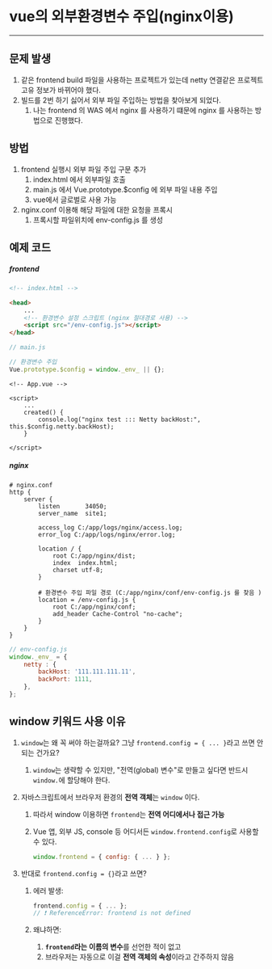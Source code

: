 # vue의 외부환경변수 주입(nginx이용)

---

>

## 문제 발생

1. 같은 frontend build 파일을 사용하는 프로젝트가 있는데 netty 연결같은 프로젝트 고유 정보가 바뀌어야 했다. 
2. 빌드를 2번 하기 싫어서 외부 파일 주입하는 방법을 찾아보게 되었다. 
   1. 나는 frontend 의 WAS 에서 nginx 를 사용하기 떄문에 nginx 를 사용하는 방법으로 진행했다. 

## 방법

1. frontend 실행시 외부 파일 주입 구문 추가 
   1. index.html 에서 외부파일 호출 
   2. main.js 에서 Vue.prototype.$config 에 외부 파일 내용 주입 
   3. vue에서 글로벌로 사용 가능
2. nginx.conf 이용해 해당 파일에 대한 요청을 프록시
   1. 프록시할 파일위치에 env-config.js 를 생성 

## 예제 코드 

##### frontend 

```html
<!-- index.html -->

<head>
    ... 
	<!-- 환경변수 설정 스크립트 (nginx 절대경로 사용) -->
	<script src="/env-config.js"></script>    
</head>
```

```js
// main.js

// 환경변수 주입 
Vue.prototype.$config = window._env_ || {};
```

```vue
<!-- App.vue -->

<script>
    ... 
    created() {
        console.log("nginx test ::: Netty backHost:", this.$config.netty.backHost);
    }
    
</script>
```

##### nginx

```nginx
# nginx.conf 
http {
	server {
		listen       34050;
		server_name  site1;

		access_log C:/app/logs/nginx/access.log;
		error_log C:/app/logs/nginx/error.log;	

		location / {
			root C:/app/nginx/dist;
			index  index.html;
			charset utf-8;
		}

        # 환경변수 주입 파일 경로 (C:/app/nginx/conf/env-config.js 를 찾음 )
        location = /env-config.js {
            root C:/app/nginx/conf;
            add_header Cache-Control "no-cache";
        }
    }
}
```

```js
// env-config.js
window._env_ = {
    netty : {
        backHost: '111.111.111.11',
        backPort: 1111, 
    },
};
```



## window 키워드 사용 이유 

1. `window`는 왜 꼭 써야 하는걸까요? 그냥 `frontend.config = { ... }`라고 쓰면 안 되는 건가요?

   1. `window`는 생략할 수 있지만, "전역(global) 변수"로 만들고 싶다면 반드시 `window.`에 할당해야 한다. 

2. 자바스크립트에서 브라우저 환경의 **전역 객체**는 `window` 이다. 

   1. 따라서 window 이용하면 `frontend`는 **전역 어디에서나 접근 가능**

   2. Vue 앱, 외부 JS, console 등 어디서든 `window.frontend.config`로 사용할 수 있다. 

      ```js
      window.frontend = { config: { ... } };
      ```

3. 반대로 `frontend.config = {}`라고 쓰면?

   1. 에러 발생:

      ```js
      frontend.config = { ... };
      // ❗ ReferenceError: frontend is not defined
      ```

   2. 왜냐하면:

      1. **`frontend`라는 이름의 변수**를 선언한 적이 없고
      2. 브라우저는 자동으로 이걸 **전역 객체의 속성**이라고 간주하지 않음